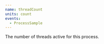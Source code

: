 ```yaml
---
name: threadCount
units: count
events:
  - ProcessSample
---
```


The number of threads active for this process.